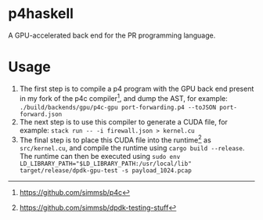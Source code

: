 # p4haskell

A GPU-accelerated back end for the PR programming language.

# Usage

1. The first step is to compile a p4 program with the GPU back end present in my
   fork of the p4c compiler[^1], and dump the AST, for example:
   `./build/backends/gpu/p4c-gpu port-forwarding.p4 --toJSON port-forward.json`
2. The next step is to use this compiler to generate a CUDA file, for example:
   `stack run -- -i firewall.json > kernel.cu`
3. The final step is to place this CUDA file into the runtime[^2] as
   `src/kernel.cu`, and compile the runtime using `cargo build --release`. The
   runtime can then be executed using `sudo env
   LD_LIBRARY_PATH="$LD_LIBRARY_PATH:/usr/local/lib"
   target/release/dpdk-gpu-test -s payload_1024.pcap`

[^1]: https://github.com/simmsb/p4c

[^2]: https://github.com/simmsb/dpdk-testing-stuff
